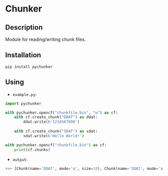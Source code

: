 # Chunker
## Description
Module for reading/writing chunk files.

## Installation
```
pip install pychunker
```

## Using
- `example.py`:
```python
import pychunker

with pychunker.opencf("chunkfile.bin", "w") as cf:
    with cf.create_chunk("DDAT") as ddat:
        ddat.write(b'1234567890')
    
    with cf.create_chunk("SDAT") as sdat:
        sdat.write(b'Hello World!')

with pychunker.opencf("chunkfile.bin") as cf:
    print(cf.chunks)
```

- `output`:
```python
>>> [Chunk(name='DDAT', mode='a', size=10), Chunk(name='SDAT', mode='a', size=12)]
```